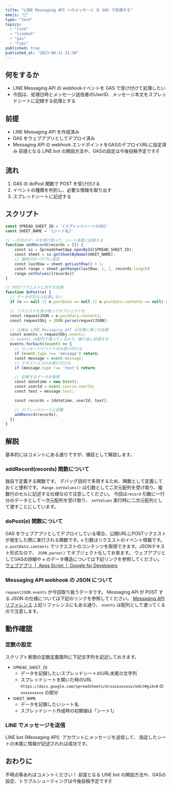 ```yaml
---
title: "LINE Messaging API へのメッセージ を GAS で処理する"
emoji: "💬"
type: "tech"
topics:
  - "line"
  - "linebot"
  - "gas"
  - "tips"
published: true
published_at: "2023-08-21 21:30"
---
```


## 何をするか
- LINE Messaging API の webhookイベントを GAS で受け付けて処理したい
- 今回は、処理日時とメッセージ送信者のUserID、メッセージ本文をスプレッドシートに記録する処理とする
## 前提
- LINE Messaging API を作成済み
- GAS をウェブアプリとしてデプロイ済み
- Messaging API の webhook エンドポイントをGASのデプロイURLに設定済み
前提となる LINE bot の開設方法や、GASの設定は今後投稿予定です✌️
## 流れ
1. GAS の doPost 関数で POST を受け付ける
1. イベントの種類を判別し、必要な情報を取り出す
1. スプレッドシートに記述する
## スクリプト
```javascript
const SPREAD_SHEET_ID = '{スプレッドシートのID}'
const SHEET_NAME = '{シート名}'

// 一行分のデータを受け取って、シート末尾に記録する
function addRecord(records = []) {
    const ss = SpreadsheetApp.openById(SPREAD_SHEET_ID); 
    const sheet = ss.getSheetByName(SHEET_NAME);
    // 最終行の一行下に追記
    const lastRow = sheet.getLastRow() + 1;
    const range = sheet.getRange(lastRow, 1, 1, records.length)
    range.setValues([records])
}

// POSTリクエストに対する処理
function doPost(e) {
  // データが空なら処理しない
  if (e == null || e.postData == null || e.postData.contents == null) return;

  // リクエストを受け取ってオブジェクト化
  const requestJSON = e.postData.contents;
  const requestObj = JSON.parse(requestJSON);

  // 以降は LINE Messaging API の仕様に準じた処理
  const events = requestObj.events;
  // events は配列で渡ってくるので、繰り返し処理する
  events.forEach((event) => {
    // メッセージイベントのみ受け付ける
    if (event.type !== 'message') return;
    const message = event.message;
    // テキスト入力のみ受け付ける
    if (message.type !== 'text') return;

    // 記録するデータを取得
    const datetime = new Date();
    const userId = event.source.userId;
    const text = message.text;

    const records = [datetime, userId, text];

    // スプレッドシートに記載
    addRecord(records);
  })
}
```
## 解説
基本的にはコメントにある通りですが、捕捉として解説します。
### addRecord(records) 関数について
独自で定義する関数です。
デバッグ目的で多用するため、関数として定義しておくと便利です。
`Range.setValues()` は引数として二次元配列を受け取り、複数行のセルに記述する仕様なので注意してください。
今回は`record` 引数に一行分のデータとして一次元配列を受け取り、 `setValues` 実行時に二次元配列として渡すことにしています。
### doPost(e) 関数について
GAS をウェブアプリとしてデプロイしている場合、公開URLにPOSTリクエストが発生した際に実行される関数です。`e` 引数はリクエストのイベント情報です。
`e.postData.contents` でリクエストのコンテンツを取得できます。JSONテキスト形式なので、 `JSON.parse()` でオブジェクト化してお来ます。
ウェブアプリとしてGASの詳細や `e` のデータ構造については下記リンクを参照してください。
[ウェブアプリ  |  Apps Script  |  Google for Developers](https://developers.google.com/apps-script/guides/web?hl=ja)
### Messaging API webhook の JSON について
`requestJSON.events` が今回取り扱うデータです。
Messaging API が POST する JSON の仕様については下記のリンクを参照してください。
[Messaging APIリファレンス](https://developers.line.biz/ja/reference/messaging-api/)
上記リファレンスにもある通り、 `events` は配列として渡ってくるので注意します。
## 動作確認
### 定数の設定
スクリプト冒頭の定数定義箇所に下記文字列を記述しておきます。
- `SPREAD_SHEET_ID`
  - データを記録したいスプレッドシートのURL末尾の文字列
  - スプレッドシートを開いた時のURL `https://docs.google.com/spreadsheets/d/xxxxxxxxxx/edit#gid=0` の `xxxxxxxxxx` の部分
- `SHEET_NAME`
  - データを記録したいシート名
  - スプレッドシート作成時の初期値は「シート1」
### LINE でメッセージを送信
LINE bot (Messaging API）アカウントにメッセージを送信して、
指定したシートの末尾に情報が記述されれば成功です。

## おわりに
不明点等あればコメントください！
前提となる LINE bot の開設方法や、GASの設定、トラブルシューティングは今後投稿予定です✌️